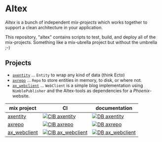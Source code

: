# Altex


_Altex_ is a bunch of independent _mix-projects_ which works together to support
a clean architecture in your application.

This repository, "altex" contains scripts to test, build, and deploy all of the
mix-projects. Something like a mix-ubrella project but without the umbrella ;-)

## Projects

- [`axentity`](https://github.com/iboard/axentity) ... `Entity` to wrap any kind of data (think Ecto)
- [`axrepo`](https://github.com/iboard/axrepo) ... `Repo` to  store entities in memory, to disk, or where not.
- [`ax_webclient`](https://github.com/iboard/ax_webclient) ... `WebClient` is a simple blog implementation using 
  `NimblePublisher` and the Altex-tools as dependencies for a _Phoenix_-website.

|mix project|CI|documentation|
|-----------|--|-------------|
| [axentity][] | [![CIB axentity][]](https://github.com/iboard/axentity/actions/workflows/elixir.yml) | [![DB axentity][]](https://hexdocs.pm/axentity) |
| [axrepo][] | [![CIB axrepo][]](https://github.com/iboard/axrepo/actions/workflows/elixir.yml) | [![DB axrepo][]](https://hexdocs.pm/axrepo) |
| [ax_webclient][] | [![CIB ax_webclient][]](https://github.com/iboard/ax_webclient/actions/workflows/elixir.yml) | [![DB ax_webclient][]](https://hexdocs.pm/ax_webclient) |



[axentity]: https://github.com/iboard/axentity
[CIB axentity]: https://github.com/iboard/axentity/actions/workflows/elixir.yml/badge.svg
[DB axentity]: https://img.shields.io/badge/docs-hexpm-blue.svg

[axrepo]: https://github.com/iboard/axrepo
[CIB axrepo]: https://github.com/iboard/axrepo/actions/workflows/elixir.yml/badge.svg
[DB axrepo]: https://img.shields.io/badge/docs-hexpm-blue.svg

[ax_webclient]: https://github.com/iboard/ax_webclient
[CIB ax_webclient]: https://github.com/iboard/ax_webclient/actions/workflows/elixir.yml/badge.svg
[DB ax_webclient]: https://img.shields.io/badge/docs-hexpm-blue.svg
